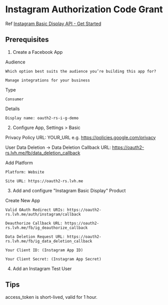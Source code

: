 # Instagram Authorization Code Grant

Ref [Instagram Basic Display API - Get Started](https://developers.facebook.com/docs/instagram-basic-display-api/getting-started)

## Prerequisites

1. Create a Facebook App

Audience

```
Which option best suits the audience you’re building this app for?

Manage integrations for your business
```

Type

```
Consumer
```

Details

```
Display name: oauth2-rs-i-g-demo
```

2. Configure App, Settings > Basic

Privacy Policy URL: YOUR_URL e.g. https://policies.google.com/privacy

User Data Deletion -> Data Deletion Callback URL: https://oauth2-rs.lvh.me/fb/data_deletion_callback

Add Platform

```
Platform: Website

Site URL: https://oauth2-rs.lvh.me
```

3. Add and configure "Instagram Basic Display" Product

Create New App

```
Valid OAuth Redirect URIs: https://oauth2-rs.lvh.me/auth/instagram/callback

Deauthorize Callback URL: https://oauth2-rs.lvh.me/fb/ig_deauthorize_callback

Data Deletion Request URL: https://oauth2-rs.lvh.me/fb/ig_data_deletion_callback
```

```
Your Client ID: (Instagram App ID)

Your Client Secret: (Instagram App Secret)
```

4. Add an Instagram Test User

## Tips

access_token is short-lived, valid for 1 hour.
